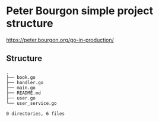 # Peter Bourgon simple project structure

https://peter.bourgon.org/go-in-production/

## Structure

```
.
├── book.go
├── handler.go
├── main.go
├── README.md
├── user.go
└── user_service.go

0 directories, 6 files

```
